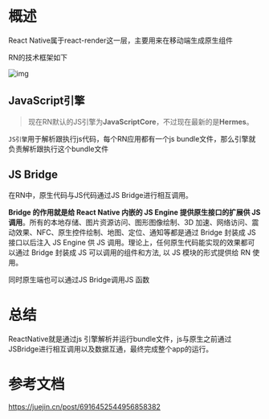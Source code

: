 # 概述

React Native属于react-render这一层，主要用来在移动端生成原生组件

RN的技术框架如下

![img](https://p3-juejin.byteimg.com/tos-cn-i-k3u1fbpfcp/c0372c7df58e4b6584cae190862611a1~tplv-k3u1fbpfcp-zoom-1.image)

## JavaScript引擎

> 现在RN默认的JS引擎为**JavaScriptCore**，不过现在最新的是**Hermes**。

`JS引擎`用于解析跟执行js代码，每个RN应用都有一个js bundle文件，那么引擎就负责解析跟执行这个bundle文件

## JS Bridge

在RN中，原生代码与JS代码通过JS Bridge进行相互调用。

**Bridge 的作用就是给 React Native 内嵌的 JS Engine 提供原生接口的扩展供 JS 调用**。所有的本地存储、图片资源访问、图形图像绘制、3D 加速、网络访问、震动效果、NFC、原生控件绘制、地图、定位、通知等都是通过 Bridge 封装成 JS 接口以后注入 JS Engine 供 JS 调用。理论上，任何原生代码能实现的效果都可以通过 Bridge 封装成 JS 可以调用的组件和方法, 以 JS 模块的形式提供给 RN 使用。

同时原生端也可以通过JS Bridge调用JS 函数

# 总结

ReactNative就是通过js 引擎解析并运行bundle文件，js与原生之前通过JSBridge进行相互调用以及数据互通，最终完成整个app的运行。

# 参考文档

https://juejin.cn/post/6916452544956858382





